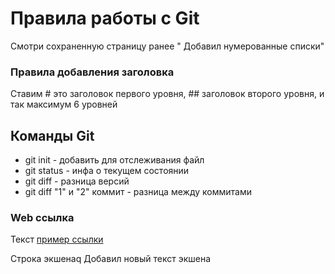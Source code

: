 # Правила работы с Git

Смотри сохраненную страницу ранее " Добавил нумерованные списки"

### Правила добавления заголовка
Ставим # это заголовок первого уровня, ## заголовок второго уровня, и так максимум 6 уровней

## Команды Git

* git init - добавить для отслеживания файл
* git status - инфа о текущем состоянии
* git diff - разница версий
* git diff "1" и "2" коммит - разница между коммитами

### Web ссылка
Текст [пример ссылки](exampel.com "всплывающая подсказка") 

Строка экшенаq
Добавил новый текст экшена
